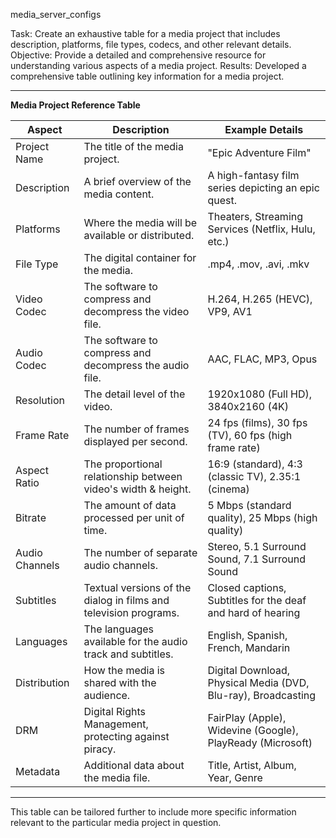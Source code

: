 media_server_configs

Task: Create an exhaustive table for a media project that includes description, platforms, file types, codecs, and other relevant details.
Objective: Provide a detailed and comprehensive resource for understanding various aspects of a media project.
Results: Developed a comprehensive table outlining key information for a media project.

---

**Media Project Reference Table**

| Aspect         | Description                                               | Example Details                                           |
|----------------|-----------------------------------------------------------|----------------------------------------------------------|
| Project Name   | The title of the media project.                           | "Epic Adventure Film"                                    |
| Description    | A brief overview of the media content.                    | A high-fantasy film series depicting an epic quest.      |
| Platforms      | Where the media will be available or distributed.         | Theaters, Streaming Services (Netflix, Hulu, etc.)       |
| File Type      | The digital container for the media.                      | .mp4, .mov, .avi, .mkv                                   |
| Video Codec    | The software to compress and decompress the video file.   | H.264, H.265 (HEVC), VP9, AV1                            |
| Audio Codec    | The software to compress and decompress the audio file.   | AAC, FLAC, MP3, Opus                                     |
| Resolution     | The detail level of the video.                            | 1920x1080 (Full HD), 3840x2160 (4K)                      |
| Frame Rate     | The number of frames displayed per second.                | 24 fps (films), 30 fps (TV), 60 fps (high frame rate)    |
| Aspect Ratio   | The proportional relationship between video's width & height. | 16:9 (standard), 4:3 (classic TV), 2.35:1 (cinema)  |
| Bitrate        | The amount of data processed per unit of time.            | 5 Mbps (standard quality), 25 Mbps (high quality)        |
| Audio Channels | The number of separate audio channels.                    | Stereo, 5.1 Surround Sound, 7.1 Surround Sound           |
| Subtitles      | Textual versions of the dialog in films and television programs. | Closed captions, Subtitles for the deaf and hard of hearing |
| Languages      | The languages available for the audio track and subtitles. | English, Spanish, French, Mandarin                        |
| Distribution   | How the media is shared with the audience.                | Digital Download, Physical Media (DVD, Blu-ray), Broadcasting |
| DRM            | Digital Rights Management, protecting against piracy.     | FairPlay (Apple), Widevine (Google), PlayReady (Microsoft) |
| Metadata       | Additional data about the media file.                     | Title, Artist, Album, Year, Genre                         |

---

This table can be tailored further to include more specific information relevant to the particular media project in question.
